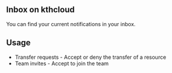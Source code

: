 ## Inbox on kthcloud

You can find your current notifications in your inbox.

## Usage

  - Transfer requests - Accept or deny the transfer of a resource
  - Team invites - Accept to join the team